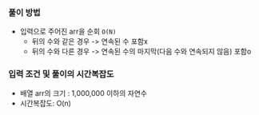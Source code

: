 ### 풀이 방법

- 입력으로 주어진 arr을 순회 `O(N)`
  - 뒤의 수와 같은 경우 -> 연속된 수 포함x
  - 뒤의 수와 다른 경우 -> 연속된 수의 마지막(다음 수와 연속되지 않음) 포함o

### 입력 조건 및 풀이의 시간복잡도

- 배열 arr의 크기 : 1,000,000 이하의 자연수
- 시간복잡도: O(n)
